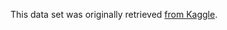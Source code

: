 This data set was originally retrieved [from Kaggle](https://www.kaggle.com/datasets/datamunge/sign-language-mnist).